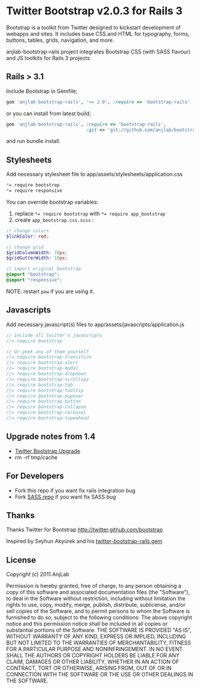 # Twitter Bootstrap v2.0.3 for Rails 3
Bootstrap is a toolkit from Twitter designed to kickstart development of webapps and sites.
It includes base CSS and HTML for typography, forms, buttons, tables, grids, navigation, and more.



anjlab-bootstrap-rails project integrates Bootstrap CSS (with SASS flavour) and JS toolkits for Rails 3 projects

## Rails > 3.1
Include Bootstrap in Gemfile;

``` ruby
gem 'anjlab-bootstrap-rails', '>= 2.0', :require => 'bootstrap-rails'
```

or you can install from latest build;

``` ruby
gem 'anjlab-bootstrap-rails', :require => 'bootstrap-rails',
                              :git => 'git://github.com/anjlab/bootstrap-rails.git'
```

and run bundle install.

## Stylesheets

Add necessary stylesheet file to app/assets/stylesheets/application.css

``` css
*= require bootstrap
*= require responsive
```

You can override bootstrap variables:

 1. replace `*= require bootstrap` with `*= require app_bootstrap`
 2. create `app_bootstrap.css.scss` :

```scss
// change colors
$linkColor: red;

// change grid
$gridColumnWidth: 70px;
$gridGutterWidth: 10px;

// import original bootstrap
@import "bootstrap";
@import "responsive";
```
 NOTE: restart `pow` if you are using it.

## Javascripts

Add necessary javascript(s) files to app/assets/javascripts/application.js

``` javascript
// Include all twitter's javascripts
//= require bootstrap

// Or peek any of them yourself
//= require bootstrap-transition
//= require bootstrap-alert
//= require bootstrap-modal
//= require bootstrap-dropdown
//= require bootstrap-scrollspy
//= require bootstrap-tab
//= require bootstrap-tooltip
//= require bootstrap-popover
//= require bootstrap-button
//= require bootstrap-collapse
//= require bootstrap-carousel
//= require bootstrap-typeahead
```

## Upgrade notes from 1.4

 - [Twitter Bootstrap Upgrade](http://twitter.github.com/bootstrap/upgrading.html)
 - rm -rf tmp/cache

## For Developers

 - Fork this repo if you want fix rails integration bug
 - Fork [SASS repo](https://github.com/yury/bootstrap) if you want fix SASS bug
        
## Thanks
Thanks Twitter for Bootstrap
http://twitter.github.com/bootstrap

Inspired by Seyhun Akyürek and his [twitter-bootstrap-rails gem](https://github.com/seyhunak/twitter-bootstrap-rails)


## License
Copyright (c) 2011 AnjLab

Permission is hereby granted, free of charge, to any person obtaining a copy of this software and associated documentation files (the "Software"), to deal in the Software without restriction, including without limitation the rights to use, copy, modify, merge, publish, distribute, sublicense, and/or sell copies of the Software, and to permit persons to whom the Software is furnished to do so, subject to the following conditions:
The above copyright notice and this permission notice shall be included in all copies or substantial portions of the Software.
THE SOFTWARE IS PROVIDED "AS IS", WITHOUT WARRANTY OF ANY KIND, EXPRESS OR IMPLIED, INCLUDING BUT NOT LIMITED TO THE WARRANTIES OF MERCHANTABILITY, FITNESS FOR A PARTICULAR PURPOSE AND NONINFRINGEMENT. IN NO EVENT SHALL THE AUTHORS OR COPYRIGHT HOLDERS BE LIABLE FOR ANY CLAIM, DAMAGES OR OTHER LIABILITY, WHETHER IN AN ACTION OF CONTRACT, TORT OR OTHERWISE, ARISING FROM, OUT OF OR IN CONNECTION WITH THE SOFTWARE OR THE USE OR OTHER DEALINGS IN THE SOFTWARE.
